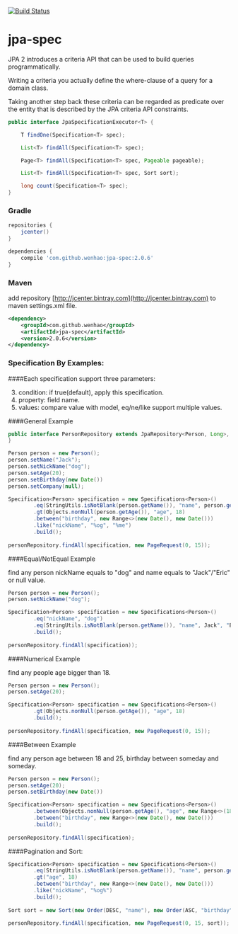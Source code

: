 [![Build Status](https://travis-ci.org/wenhao/jpa-spec.svg?branch=master)](https://travis-ci.org/wenhao/jpa-spec)

# jpa-spec

JPA 2 introduces a criteria API that can be used to build queries programmatically. 

Writing a criteria you actually define the where-clause of a query for a domain class.
 
Taking another step back these criteria can be regarded as predicate over the entity that is described by the JPA criteria API constraints.

```java
public interface JpaSpecificationExecutor<T> {

	T findOne(Specification<T> spec);

	List<T> findAll(Specification<T> spec);

	Page<T> findAll(Specification<T> spec, Pageable pageable);

	List<T> findAll(Specification<T> spec, Sort sort);

	long count(Specification<T> spec);
}

```

### Gradle

```groovy
repositories {
    jcenter()
}

dependencies {
    compile 'com.github.wenhao:jpa-spec:2.0.6'
}
```

### Maven

add repository [http://jcenter.bintray.com](http://jcenter.bintray.com) to maven settings.xml file.

```xml
<dependency>
    <groupId>com.github.wenhao</groupId>
    <artifactId>jpa-spec</artifactId>
    <version>2.0.6</version>
</dependency>
```

### Specification By Examples:

####Each specification support three parameters:

3. condition: if true(default), apply this specification.
1. property: field name.
2. values: compare value with model, eq/ne/like support multiple values.

####General Example

```java
public interface PersonRepository extends JpaRepository<Person, Long>, JpaSpecificationExecutor<Person> {
}

Person person = new Person();
person.setName("Jack");
person.setNickName("dog");
person.setAge(20);
person.setBirthday(new Date())
person.setCompany(null);

Specification<Person> specification = new Specifications<Person>()
        .eq(StringUtils.isNotBlank(person.getName()), "name", person.getName())
        .gt(Objects.nonNull(person.getAge()), "age", 18)
        .between("birthday", new Range<>(new Date(), new Date()))
        .like("nickName", "%og", "%me")
        .build();
        
personRepository.findAll(specification, new PageRequest(0, 15));           
```

####Equal/NotEqual Example

find any person nickName equals to "dog" and name equals to "Jack"/"Eric" or null value.

```java
Person person = new Person();
person.setNickName("dog");

Specification<Person> specification = new Specifications<Person>()
        .eq("nickName", "dog")
        .eq(StringUtils.isNotBlank(person.getName()), "name", Jack", "Eric", null)
        .build();
        
personRepository.findAll(specification)); 
```

####Numerical Example

find any people age bigger than 18. 

```java
Person person = new Person();
person.setAge(20);

Specification<Person> specification = new Specifications<Person>()
        .gt(Objects.nonNull(person.getAge()), "age", 18)
        .build();
        
personRepository.findAll(specification, new PageRequest(0, 15));    
```

####Between Example

find any person age between 18 and 25, birthday between someday and someday.

```java
Person person = new Person();
person.setAge(20);
person.setBirthday(new Date())

Specification<Person> specification = new Specifications<Person>()
        .between(Objects.nonNull(person.getAge(), "age", new Range<>(18, 25))
        .between("birthday", new Range<>(new Date(), new Date()))
        .build();
        
personRepository.findAll(specification);      
```

####Pagination and Sort:

```java
Specification<Person> specification = new Specifications<Person>()
        .eq(StringUtils.isNotBlank(person.getName()), "name", person.getName())
        .gt("age", 18)
        .between("birthday", new Range<>(new Date(), new Date()))
        .like("nickName", "%og%")
        .build();
        
Sort sort = new Sort(new Order(DESC, "name"), new Order(ASC, "birthday"));
        
personRepository.findAll(specification, new PageRequest(0, 15, sort));        
```
